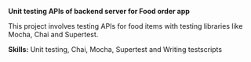 **Unit testing APIs of backend server for Food order app**

This project involves testing APIs for food items with testing libraries like Mocha, Chai and Supertest.

**Skills:**  Unit testing, Chai, Mocha, Supertest and Writing testscripts
